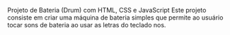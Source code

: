 Projeto de Bateria (Drum) com HTML, CSS e JavaScript
Este projeto consiste em criar uma máquina de bateria simples que permite ao usuário tocar sons de bateria ao usar as letras do teclado nos.
